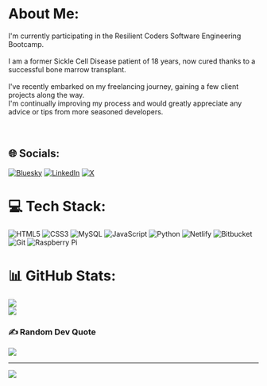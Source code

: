# About Me:
I'm currently participating in the Resilient Coders Software Engineering Bootcamp.<br><br>I am a former Sickle Cell Disease patient of 18 years, now cured thanks to a successful bone marrow transplant.<br><br>I've recently embarked on my freelancing journey, gaining a few client projects along the way. <br>I'm continually improving my process and would greatly appreciate any advice or tips from more seasoned developers.<br><br><br> 

## 🌐 Socials:
[![Bluesky](https://img.shields.io/badge/bluesky-0285FF?style=for-the-badge&logo=bluesky&logoColor=%23FFFFFF)](https://bsky.app/profile/ozazeez) [![LinkedIn](https://img.shields.io/badge/LinkedIn-%230077B5.svg?logo=linkedin&logoColor=white)](https://linkedin.com/in/azeez-olaosebikan) [![X](https://img.shields.io/badge/X-black.svg?logo=X&logoColor=white)](https://x.com/ozazeez) 

# 💻 Tech Stack:
![HTML5](https://img.shields.io/badge/html5-%23E34F26.svg?style=for-the-badge&logo=html5&logoColor=white) ![CSS3](https://img.shields.io/badge/css3-%231572B6.svg?style=for-the-badge&logo=css3&logoColor=white) ![MySQL](https://img.shields.io/badge/mysql-4479A1.svg?style=for-the-badge&logo=mysql&logoColor=white) ![JavaScript](https://img.shields.io/badge/javascript-%23323330.svg?style=for-the-badge&logo=javascript&logoColor=%23F7DF1E) ![Python](https://img.shields.io/badge/python-3670A0?style=for-the-badge&logo=python&logoColor=ffdd54) ![Netlify](https://img.shields.io/badge/netlify-%23000000.svg?style=for-the-badge&logo=netlify&logoColor=#00C7B7) ![Bitbucket](https://img.shields.io/badge/bitbucket-%230047B3.svg?style=for-the-badge&logo=bitbucket&logoColor=white) ![Git](https://img.shields.io/badge/git-%23F05033.svg?style=for-the-badge&logo=git&logoColor=white) ![Raspberry Pi](https://img.shields.io/badge/-Raspberry_Pi-C51A4A?style=for-the-badge&logo=Raspberry-Pi)

# 📊 GitHub Stats:
![](https://github-readme-stats.vercel.app/api?username=ozazeez&theme=chartreuse-dark&hide_border=false&include_all_commits=true&count_private=true)<br/>
![](https://github-readme-stats.vercel.app/api/top-langs/?username=ozazeez&theme=chartreuse-dark&hide_border=false&include_all_commits=true&count_private=true&layout=compact)


### ✍️ Random Dev Quote
![](https://quotes-github-readme.vercel.app/api?type=horizontal&theme=merko)

---
[![](https://visitcount.itsvg.in/api?id=ozazeez&icon=0&color=8)](https://visitcount.itsvg.in)

<!-- Proudly created with GPRM ( https://gprm.itsvg.in ) -->
